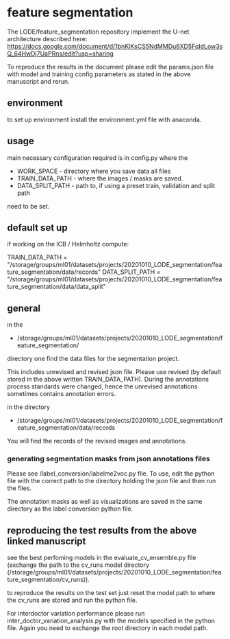 # feature segmentation

The LODE/feature_segmentation repository implement the U-net architecture described here: https://docs.google.com/document/d/1bnKlKsCS5NdMMDu6XD5FqIdLow3sQ_64HwDj7UaPRns/edit?usp=sharing

To reproduce the results in the document please edit the params.json file with model and training config parameters as stated in the above manuscript and rerun.

## environment

to set up environment install the environment.yml file with anaconda.

## usage

main necessary configuration required is in config.py where the 

- WORK_SPACE -  directory where you save data all files
- TRAIN_DATA_PATH - where the images / masks are saved.
- DATA_SPLIT_PATH - path to, if using a preset train, validation and split path

need to be set.

## default set up

if working on the ICB / Helmholtz compute:

TRAIN_DATA_PATH = "/storage/groups/ml01/datasets/projects/20201010_LODE_segmentation/feature_segmentation/data/records"
DATA_SPLIT_PATH = "/storage/groups/ml01/datasets/projects/20201010_LODE_segmentation/feature_segmentation/data/data_split"

## general

in the 

- /storage/groups/ml01/datasets/projects/20201010_LODE_segmentation/feature_segmentation/ 

directory one find the data files for the segmentation project.

This includes unrevised and revised json file. Please use revised (by default stored in the above written TRAIN_DATA_PATH). During the annotations process standards were changed, hence the unrevised annotations sometimes contains annotation errors.

in the directory 

- /storage/groups/ml01/datasets/projects/20201010_LODE_segmentation/feature_segmentation/data/records

You will find the records of the revised images and annotations.

### generating segmentation masks from json annotations files

Please see /label_conversion/labelme2voc.py file. To use, edit the python file with the correct path to the directory holding the json file and then run the files.

The annotation masks as well as visualizations are saved in the same directory as the label conversion python file. 


## reproducing the test results from the above linked manuscript

see the best perfoming models in the evaluate_cv_ensemble.py file (exchange the path to the cv_runs model directory (/storage/groups/ml01/datasets/projects/20201010_LODE_segmentation/feature_segmentation/cv_runs)).

to reproduce the results on the test set just reset the model path to where the cv_runs are stored and run the python file.

For interdoctor variation performance please run inter_doctor_variation_analysis.py with the models specified in the python file. Again you need to exchange the root directory in each model path.




